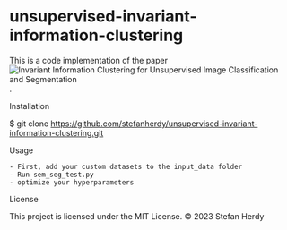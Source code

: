 # unsupervised-invariant-information-clustering
This is a code implementation of the paper ![Invariant Information Clustering for Unsupervised Image Classification and Segmentation](https://arxiv.org/abs/1807.06653).



Installation

$ git clone https://github.com/stefanherdy/unsupervised-invariant-information-clustering.git

Usage

    - First, add your custom datasets to the input_data folder
    - Run sem_seg_test.py
    - optimize your hyperparameters

License

This project is licensed under the MIT License. ©️ 2023 Stefan Herdy
